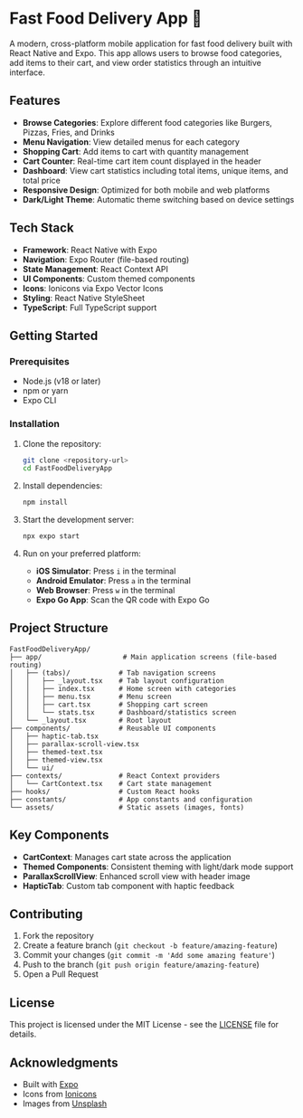 # Fast Food Delivery App 🍔

A modern, cross-platform mobile application for fast food delivery built with React Native and Expo. This app allows users to browse food categories, add items to their cart, and view order statistics through an intuitive interface.

## Features

- **Browse Categories**: Explore different food categories like Burgers, Pizzas, Fries, and Drinks
- **Menu Navigation**: View detailed menus for each category
- **Shopping Cart**: Add items to cart with quantity management
- **Cart Counter**: Real-time cart item count displayed in the header
- **Dashboard**: View cart statistics including total items, unique items, and total price
- **Responsive Design**: Optimized for both mobile and web platforms
- **Dark/Light Theme**: Automatic theme switching based on device settings

## Tech Stack

- **Framework**: React Native with Expo
- **Navigation**: Expo Router (file-based routing)
- **State Management**: React Context API
- **UI Components**: Custom themed components
- **Icons**: Ionicons via Expo Vector Icons
- **Styling**: React Native StyleSheet
- **TypeScript**: Full TypeScript support

## Getting Started

### Prerequisites

- Node.js (v18 or later)
- npm or yarn
- Expo CLI

### Installation

1. Clone the repository:
   ```bash
   git clone <repository-url>
   cd FastFoodDeliveryApp
   ```

2. Install dependencies:
   ```bash
   npm install
   ```

3. Start the development server:
   ```bash
   npx expo start
   ```

4. Run on your preferred platform:
   - **iOS Simulator**: Press `i` in the terminal
   - **Android Emulator**: Press `a` in the terminal
   - **Web Browser**: Press `w` in the terminal
   - **Expo Go App**: Scan the QR code with Expo Go

## Project Structure

```
FastFoodDeliveryApp/
├── app/                    # Main application screens (file-based routing)
│   ├── (tabs)/            # Tab navigation screens
│   │   ├── _layout.tsx    # Tab layout configuration
│   │   ├── index.tsx      # Home screen with categories
│   │   ├── menu.tsx       # Menu screen
│   │   ├── cart.tsx       # Shopping cart screen
│   │   └── stats.tsx      # Dashboard/statistics screen
│   └── _layout.tsx        # Root layout
├── components/            # Reusable UI components
│   ├── haptic-tab.tsx
│   ├── parallax-scroll-view.tsx
│   ├── themed-text.tsx
│   ├── themed-view.tsx
│   └── ui/
├── contexts/              # React Context providers
│   └── CartContext.tsx    # Cart state management
├── hooks/                 # Custom React hooks
├── constants/             # App constants and configuration
└── assets/                # Static assets (images, fonts)
```

## Key Components

- **CartContext**: Manages cart state across the application
- **Themed Components**: Consistent theming with light/dark mode support
- **ParallaxScrollView**: Enhanced scroll view with header image
- **HapticTab**: Custom tab component with haptic feedback

## Contributing

1. Fork the repository
2. Create a feature branch (`git checkout -b feature/amazing-feature`)
3. Commit your changes (`git commit -m 'Add some amazing feature'`)
4. Push to the branch (`git push origin feature/amazing-feature`)
5. Open a Pull Request

## License

This project is licensed under the MIT License - see the [LICENSE](LICENSE) file for details.

## Acknowledgments

- Built with [Expo](https://expo.dev)
- Icons from [Ionicons](https://ionic.io/ionicons)
- Images from [Unsplash](https://unsplash.com)

